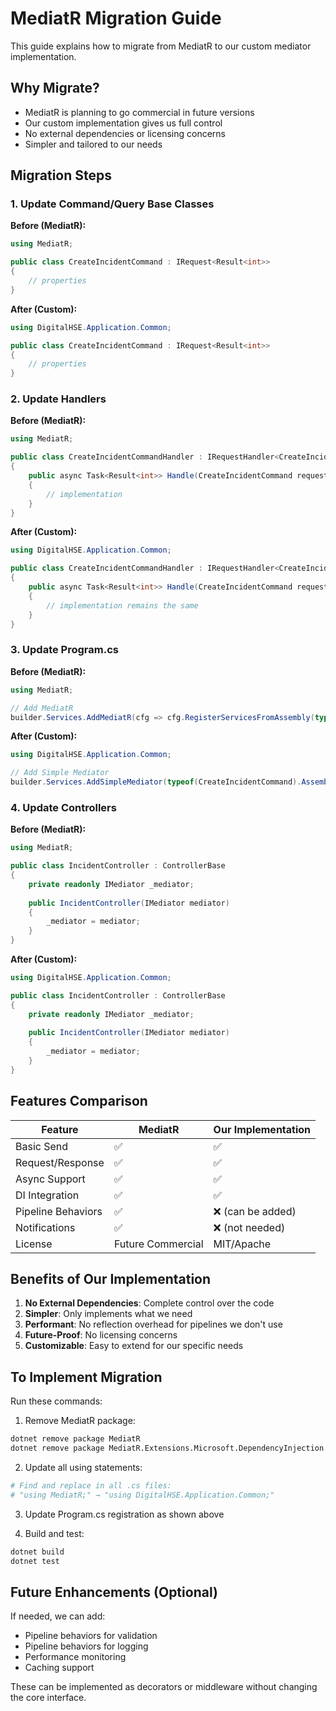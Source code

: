 # MediatR Migration Guide

This guide explains how to migrate from MediatR to our custom mediator implementation.

## Why Migrate?

- MediatR is planning to go commercial in future versions
- Our custom implementation gives us full control
- No external dependencies or licensing concerns
- Simpler and tailored to our needs

## Migration Steps

### 1. Update Command/Query Base Classes

**Before (MediatR):**
```csharp
using MediatR;

public class CreateIncidentCommand : IRequest<Result<int>>
{
    // properties
}
```

**After (Custom):**
```csharp
using DigitalHSE.Application.Common;

public class CreateIncidentCommand : IRequest<Result<int>>
{
    // properties
}
```

### 2. Update Handlers

**Before (MediatR):**
```csharp
using MediatR;

public class CreateIncidentCommandHandler : IRequestHandler<CreateIncidentCommand, Result<int>>
{
    public async Task<Result<int>> Handle(CreateIncidentCommand request, CancellationToken cancellationToken)
    {
        // implementation
    }
}
```

**After (Custom):**
```csharp
using DigitalHSE.Application.Common;

public class CreateIncidentCommandHandler : IRequestHandler<CreateIncidentCommand, Result<int>>
{
    public async Task<Result<int>> Handle(CreateIncidentCommand request, CancellationToken cancellationToken)
    {
        // implementation remains the same
    }
}
```

### 3. Update Program.cs

**Before (MediatR):**
```csharp
using MediatR;

// Add MediatR
builder.Services.AddMediatR(cfg => cfg.RegisterServicesFromAssembly(typeof(CreateIncidentCommand).Assembly));
```

**After (Custom):**
```csharp
using DigitalHSE.Application.Common;

// Add Simple Mediator
builder.Services.AddSimpleMediator(typeof(CreateIncidentCommand).Assembly);
```

### 4. Update Controllers

**Before (MediatR):**
```csharp
using MediatR;

public class IncidentController : ControllerBase
{
    private readonly IMediator _mediator;
    
    public IncidentController(IMediator mediator)
    {
        _mediator = mediator;
    }
}
```

**After (Custom):**
```csharp
using DigitalHSE.Application.Common;

public class IncidentController : ControllerBase
{
    private readonly IMediator _mediator;
    
    public IncidentController(IMediator mediator)
    {
        _mediator = mediator;
    }
}
```

## Features Comparison

| Feature | MediatR | Our Implementation |
|---------|---------|-------------------|
| Basic Send | ✅ | ✅ |
| Request/Response | ✅ | ✅ |
| Async Support | ✅ | ✅ |
| DI Integration | ✅ | ✅ |
| Pipeline Behaviors | ✅ | ❌ (can be added) |
| Notifications | ✅ | ❌ (not needed) |
| License | Future Commercial | MIT/Apache |

## Benefits of Our Implementation

1. **No External Dependencies**: Complete control over the code
2. **Simpler**: Only implements what we need
3. **Performant**: No reflection overhead for pipelines we don't use
4. **Future-Proof**: No licensing concerns
5. **Customizable**: Easy to extend for our specific needs

## To Implement Migration

Run these commands:

1. Remove MediatR package:
```bash
dotnet remove package MediatR
dotnet remove package MediatR.Extensions.Microsoft.DependencyInjection
```

2. Update all using statements:
```bash
# Find and replace in all .cs files:
# "using MediatR;" → "using DigitalHSE.Application.Common;"
```

3. Update Program.cs registration as shown above

4. Build and test:
```bash
dotnet build
dotnet test
```

## Future Enhancements (Optional)

If needed, we can add:
- Pipeline behaviors for validation
- Pipeline behaviors for logging
- Performance monitoring
- Caching support

These can be implemented as decorators or middleware without changing the core interface.